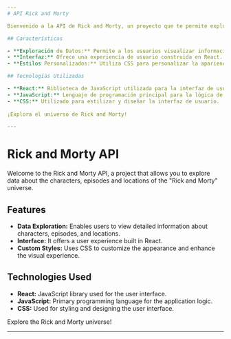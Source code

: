```yaml
---
# API Rick and Morty

Bienvenido a la API de Rick and Morty, un proyecto que te permite explorar datos sobre los personajes, episodios y ubicaciones del universo de "Rick and Morty".

## Características

- **Exploración de Datos:** Permite a los usuarios visualizar información detallada sobre personajes, episodios y ubicaciones.
- **Interfaz:** Ofrece una experiencia de usuario construida en React.
- **Estilos Personalizados:** Utiliza CSS para personalizar la apariencia y mejorar la experiencia visual.

## Tecnologías Utilizadas

- **React:** Biblioteca de JavaScript utilizada para la interfaz de usuario.
- **JavaScript:** Lenguaje de programación principal para la lógica de la aplicación.
- **CSS:** Utilizado para estilizar y diseñar la interfaz de usuario.
  
¡Explora el universo de Rick and Morty!

---
```


# Rick and Morty API

Welcome to the Rick and Morty API, a project that allows you to explore data about the characters, episodes and locations of the "Rick and Morty" universe.

## Features

- **Data Exploration:** Enables users to view detailed information about characters, episodes, and locations.
- **Interface:** It offers a user experience built in React.
- **Custom Styles:** Uses CSS to customize the appearance and enhance the visual experience.

## Technologies Used

- **React:** JavaScript library used for the user interface.
- **JavaScript:** Primary programming language for the application logic.
- **CSS:** Used for styling and designing the user interface.
  
Explore the Rick and Morty universe!

---
